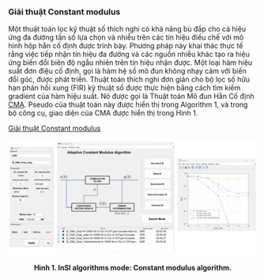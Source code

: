 ### Giải thuật Constant modulus

Một thuật toán lọc kỹ thuật số thích nghi có khả năng bù đắp cho cả hiệu ứng đa đường tần số lựa chọn và nhiễu trên các tín hiệu điều chế với mô hình hộp hằn cố định được trình bày. Phương pháp này khai thác thực tế rằng việc tiếp nhận tín hiệu đa đường và các nguồn nhiễu khác tạo ra hiệu ứng biến đổi biên độ ngẫu nhiên trên tín hiệu nhận được. Một loại hàm hiệu suất đơn điệu cố định, gọi là hàm hệ số mô đun không nhạy cảm với biến đổi góc, được phát triển. Thuật toán thích nghi đơn giản cho bộ lọc số hữu hạn phản hồi xung (FIR) kỹ thuật số được thực hiện bằng cách tìm kiếm gradient của hàm hiệu suất. Nó được gọi là Thuật toán Mô đun Hằn Cố định [CMA]. Pseudo của thuật toán này được hiển thị trong Algorithm 1, và trong bộ công cụ, giao diện của CMA được hiển thị trong Hình 1.

[Giải thuật Constant modulus](../../../../pseudo/Algo_B_CMA_grad.md ':include :type=code algorithm')

<p style="text-align-last: center">
<img src="./assets/img/Outputs/InSI_Algo_B_CMA.png">
</p>
<p style="text-align-last: center">
<b>
Hình 1. InSI algorithms mode: Constant modulus algorithm.
</b>
</p>

[CMA]: https://ieeexplore.ieee.org/document/1164062